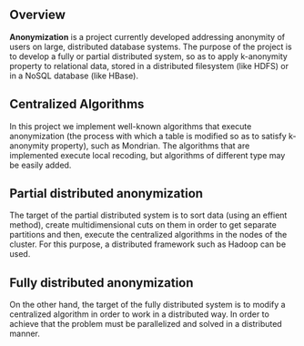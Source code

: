 <h2>Overview</h2>
<b>Anonymization</b> is a project currently developed addressing anonymity of users on large, distributed database systems. The purpose
of the project is to develop a fully or partial distributed system, so as to apply k-anonymity property to relational data, 
stored in a distributed filesystem (like HDFS) or in a NoSQL database (like HBase).

<h2>Centralized Algorithms</h2>
In this project we implement well-known algorithms that execute anonymization (the process with which a table is modified so
as to satisfy k-anonymity property), such as Mondrian. The algorithms that are implemented execute local recoding, but
algorithms of different type may be easily added.

<h2>Partial distributed anonymization</h2>
The target of the partial distributed system is to sort data (using an effient method), create multidimensional cuts on them
in order to get separate partitions and then, execute the centralized algorithms in the nodes of the cluster. For this purpose,
a distributed framework such as Hadoop can be used.

<h2>Fully distributed anonymization</h2>
On the other hand, the target of the fully distributed system is to modify a centralized algorithm in order to work in a
distributed way. In order to achieve that the problem must be parallelized and solved in a distributed manner.    